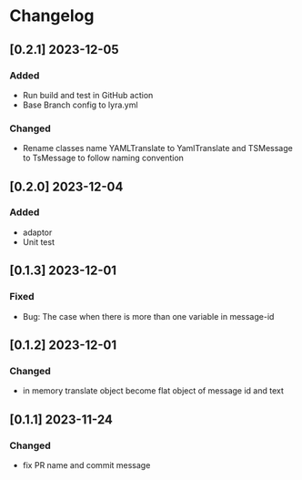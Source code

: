 # Changelog
<!-- https://keepachangelog.com/en/1.0.0/ -->

## [0.2.1]  2023-12-05
### Added
- Run build and test in GitHub action
- Base Branch config to lyra.yml
### Changed
- Rename classes name YAMLTranslate to YamlTranslate and TSMessage to TsMessage to follow naming convention

## [0.2.0]  2023-12-04
### Added
- adaptor
- Unit test

## [0.1.3]  2023-12-01
### Fixed
- Bug: The case when there is more than one variable in message-id

## [0.1.2]  2023-12-01
### Changed
- in memory translate object become flat object of message id and text

## [0.1.1]  2023-11-24
### Changed
- fix PR name and commit message
